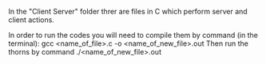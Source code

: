 In the "Client Server" folder threr are files in C which perform server and client actions.

In order to run the codes you will need to compile them by command (in the terminal): gcc <name_of_file>.c -o <name_of_new_file>.out
Then run the thorns by command ./<name_of_new_file>.out
